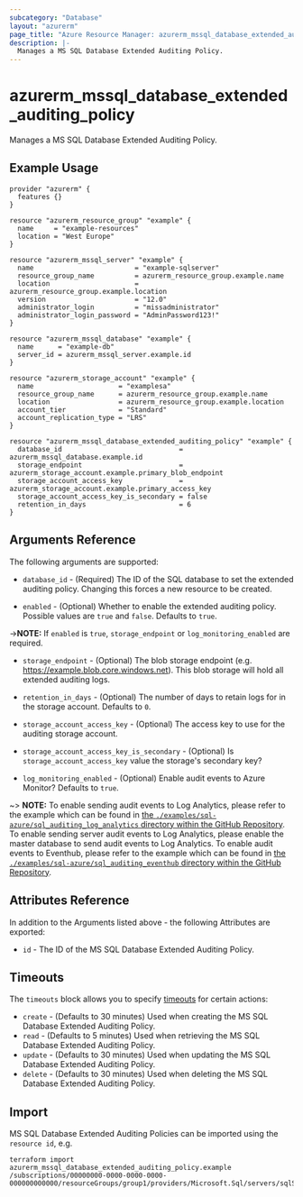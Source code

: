 ```yaml
---
subcategory: "Database"
layout: "azurerm"
page_title: "Azure Resource Manager: azurerm_mssql_database_extended_auditing_policy"
description: |-
  Manages a MS SQL Database Extended Auditing Policy.
---
```


# azurerm_mssql_database_extended_auditing_policy

Manages a MS SQL Database Extended Auditing Policy.

## Example Usage

```hcl
provider "azurerm" {
  features {}
}

resource "azurerm_resource_group" "example" {
  name     = "example-resources"
  location = "West Europe"
}

resource "azurerm_mssql_server" "example" {
  name                         = "example-sqlserver"
  resource_group_name          = azurerm_resource_group.example.name
  location                     = azurerm_resource_group.example.location
  version                      = "12.0"
  administrator_login          = "missadministrator"
  administrator_login_password = "AdminPassword123!"
}

resource "azurerm_mssql_database" "example" {
  name      = "example-db"
  server_id = azurerm_mssql_server.example.id
}

resource "azurerm_storage_account" "example" {
  name                     = "examplesa"
  resource_group_name      = azurerm_resource_group.example.name
  location                 = azurerm_resource_group.example.location
  account_tier             = "Standard"
  account_replication_type = "LRS"
}

resource "azurerm_mssql_database_extended_auditing_policy" "example" {
  database_id                             = azurerm_mssql_database.example.id
  storage_endpoint                        = azurerm_storage_account.example.primary_blob_endpoint
  storage_account_access_key              = azurerm_storage_account.example.primary_access_key
  storage_account_access_key_is_secondary = false
  retention_in_days                       = 6
}
```

## Arguments Reference

The following arguments are supported:

- `database_id` - (Required) The ID of the SQL database to set the extended auditing policy. Changing this forces a new resource to be created.

- `enabled` - (Optional) Whether to enable the extended auditing policy. Possible values are `true` and `false`. Defaults to `true`.

->**NOTE:** If `enabled` is `true`, `storage_endpoint` or `log_monitoring_enabled` are required.

- `storage_endpoint` - (Optional) The blob storage endpoint (e.g. <https://example.blob.core.windows.net>). This blob storage will hold all extended auditing logs.

- `retention_in_days` - (Optional) The number of days to retain logs for in the storage account. Defaults to `0`.

- `storage_account_access_key` - (Optional) The access key to use for the auditing storage account.

- `storage_account_access_key_is_secondary` - (Optional) Is `storage_account_access_key` value the storage's secondary key?

- `log_monitoring_enabled` - (Optional) Enable audit events to Azure Monitor? Defaults to `true`.

~> **NOTE:** To enable sending audit events to Log Analytics, please refer to the example which can be found in [the `./examples/sql-azure/sql_auditing_log_analytics` directory within the GitHub Repository](https://github.com/aoshfan/terraform-provider-customazurerm/tree/main/examples/sql-azure/sql_server_auditing_log_analytics). To enable sending server audit events to Log Analytics, please enable the master database to send audit events to Log Analytics.
To enable audit events to Eventhub, please refer to the example which can be found in [the `./examples/sql-azure/sql_auditing_eventhub` directory within the GitHub Repository](https://github.com/aoshfan/terraform-provider-customazurerm/tree/main/examples/sql-azure/sql_auditing_eventhub).

## Attributes Reference

In addition to the Arguments listed above - the following Attributes are exported:

- `id` - The ID of the MS SQL Database Extended Auditing Policy.

## Timeouts

The `timeouts` block allows you to specify [timeouts](https://www.terraform.io/language/resources/syntax#operation-timeouts) for certain actions:

- `create` - (Defaults to 30 minutes) Used when creating the MS SQL Database Extended Auditing Policy.
- `read` - (Defaults to 5 minutes) Used when retrieving the MS SQL Database Extended Auditing Policy.
- `update` - (Defaults to 30 minutes) Used when updating the MS SQL Database Extended Auditing Policy.
- `delete` - (Defaults to 30 minutes) Used when deleting the MS SQL Database Extended Auditing Policy.

## Import

MS SQL Database Extended Auditing Policies can be imported using the `resource id`, e.g.

```shell
terraform import azurerm_mssql_database_extended_auditing_policy.example /subscriptions/00000000-0000-0000-0000-000000000000/resourceGroups/group1/providers/Microsoft.Sql/servers/sqlServer1/databases/db1/extendedAuditingSettings/default
```
